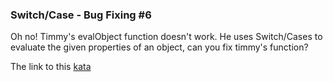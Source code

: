 ### Switch/Case - Bug Fixing #6

Oh no! Timmy's evalObject function doesn't work. He uses Switch/Cases to evaluate the given properties of an object, can you fix timmy's function?  

The link to this [kata](https://www.codewars.com/kata/switch-slash-case-bug-fixing-number-6/javascript)
